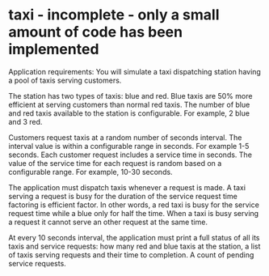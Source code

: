 # taxi - incomplete - only a small amount of code has been implemented

Application requirements:
You will simulate a taxi dispatching station having a pool of taxis serving customers.

The station has two types of taxis: blue and red. Blue taxis are 50% more efficient at serving customers than normal red taxis. The number of blue and red taxis available to the station is configurable. For example, 2 blue and 3 red.

Customers request taxis at a random number of seconds interval. The interval value is within a configurable range in seconds. For example 1-5 seconds. Each customer request includes a service time in seconds. The value of the service time for each request is random based on a configurable range. For example, 10-30 seconds.

The application must dispatch taxis whenever a request is made. A taxi serving a request is busy for the duration of the service request time factoring is efficient factor. In other words, a red taxi is busy for the service request time while a blue only for half the time. When a taxi is busy serving a request it cannot serve an other request at the same time.

At every 10 seconds interval, the application must print a full status of all its taxis and service requests: how many red and blue taxis at the station, a list of taxis serving requests and their time to completion. A count of pending service requests.
